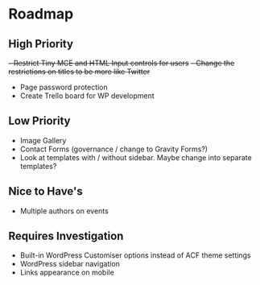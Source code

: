 Roadmap
=======

## High Priority

~~- Restrict Tiny MCE and HTML Input controls for users~~
~~- Change the restrictions on titles to be more like Twitter~~
- Page password protection
- Create Trello board for WP development

## Low Priority

- Image Gallery
- Contact Forms (governance / change to Gravity Forms?)
- Look at templates with / without sidebar. Maybe change into separate templates?

## Nice to Have's

- Multiple authors on events

## Requires Investigation

- Built-in WordPress Customiser options instead of ACF theme settings
- WordPress sidebar navigation
- Links appearance on mobile